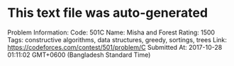 # This text file was auto-generated

Problem Information:
Code: 501C
Name: Misha and Forest
Rating: 1500
Tags: constructive algorithms, data structures, greedy, sortings, trees
Link: https://codeforces.com/contest/501/problem/C
Submitted At: 2017-10-28 01:11:02 GMT+0600 (Bangladesh Standard Time)